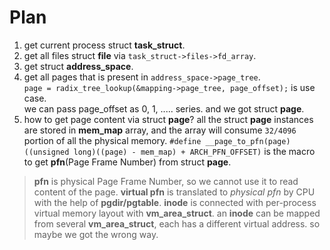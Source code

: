 # Plan #
1. get current process struct **task_struct**.
2. get all files struct **file** via `task_struct->files->fd_array`.
3. get struct **address_space**.
4. get all pages that is present in `address_space->page_tree`.  
   `page = radix_tree_lookup(&mapping->page_tree, page_offset);` is use case.   
   we can pass page_offset as 0, 1, ..... series.
   and we got struct **page**.
5. how to get page content via struct **page**?
   all the struct **page** instances are stored in **mem_map** array, 
   and the array will consume `32/4096` portion of all the physical memory.
   `#define __page_to_pfn(page)    ((unsigned long)((page) - mem_map) + ARCH_PFN_OFFSET)`
   is the macro to get **pfn**(Page Frame Number) from struct **page**.

> **pfn** is physical Page Frame Number, so we cannot use it to read content of the page.
> **virtual pfn** is translated to *physical pfn* by CPU with the help of **pgdir/pgtable**.
> **inode** is connected with per-process virtual memory layout with **vm_area_struct**.
> an **inode** can be mapped from several **vm_area_struct**, each has a different virtual address.
> so maybe we got the wrong way.
   

